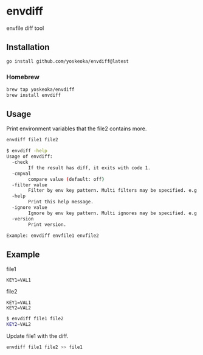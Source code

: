 # envdiff
envfile diff tool

## Installation

```sh
go install github.com/yoskeoka/envdiff@latest
```

### Homebrew

```sh
brew tap yoskeoka/envdiff
brew install envdiff
```

## Usage

Print environment variables that the file2 contains more.

```sh
envdiff file1 file2
```

```sh
$ envdiff -help
Usage of envdiff:
  -check
        If the result has diff, it exits with code 1.
  -cmpval
        compare value (default: off)
  -filter value
        Filter by env key pattern. Multi filters may be specified. e.g: -filter="KEY_*"
  -help
        Print this help message.
  -ignore value
        Ignore by env key pattern. Multi ignores may be specified. e.g: -ignore="FOO_*"
  -version
        Print version.

Example: envdiff envfile1 envfile2
```

## Example

file1

```env
KEY1=VAL1
```

file2

```env
KEY1=VAL1
KEY2=VAL2
```

```sh
$ envdiff file1 file2
KEY2=VAL2
```

Update file1 with the diff.

```sh
envdiff file1 file2 >> file1
```
